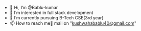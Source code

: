 - 👋 Hi, I’m @Bablu-kumar
- 👀 I’m interested in full stack development
- 🌱 I’m currently pursuing B-Tech CSE(3rd year) 
- 📫 How to reach me📧 mail on "kushwahabablu40@gmail.com"

<!---
Bablu-k/Bablu-k is a ✨ special ✨ repository because its `README.md` (this file) appears on your GitHub profile.
You can click the Preview link to take a look at your changes.
--->
